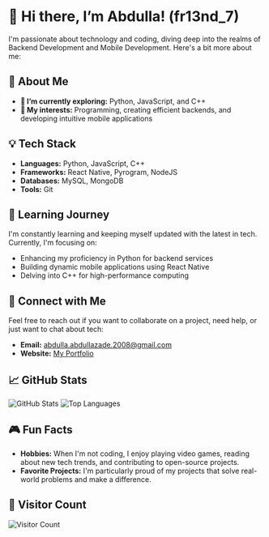 # 👋 Hi there, I’m Abdulla! (fr13nd_7)
I'm passionate about technology and coding, diving deep into the realms of Backend Development and Mobile Development. Here's a bit more about me:

## 🌟 About Me
- **🔭 I’m currently exploring:** Python, JavaScript, and C++
- **🚀 My interests:** Programming, creating efficient backends, and developing intuitive mobile applications

## 💡 Tech Stack
- **Languages:** Python, JavaScript, C++
- **Frameworks:** React Native, Pyrogram, NodeJS
- **Databases:** MySQL, MongoDB
- **Tools:** Git

## 🌱 Learning Journey
I'm constantly learning and keeping myself updated with the latest in tech. Currently, I'm focusing on:
- Enhancing my proficiency in Python for backend services
- Building dynamic mobile applications using React Native
- Delving into C++ for high-performance computing

## 💬 Connect with Me
Feel free to reach out if you want to collaborate on a project, need help, or just want to chat about tech:
- **Email:** [abdulla.abdullazade.2008@gmail.com](mailto:abdulla.abdullazade.2008@gmail.com)
- **Website:** [My Portfolio](https://metal1ninjas.github.io/abdullazade)

## 📈 GitHub Stats
![GitHub Stats](https://github-readme-stats.vercel.app/api?username=abdullaabdullazade&show_icons=true&theme=radical)
![Top Languages](https://github-readme-stats.vercel.app/api/top-langs/?username=abdullaabdullazade&layout=compact&theme=tokyonight)

## 🎮 Fun Facts
- **Hobbies:** When I'm not coding, I enjoy playing video games, reading about new tech trends, and contributing to open-source projects.
- **Favorite Projects:** I'm particularly proud of my projects that solve real-world problems and make a difference.

## 👥 Visitor Count
![Visitor Count](https://shields-io-visitor-counter.herokuapp.com/badge?page=abdullaabdullazade&style=for-the-badge)
